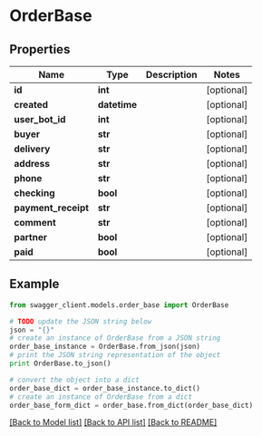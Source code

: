 # OrderBase


## Properties

Name | Type | Description | Notes
------------ | ------------- | ------------- | -------------
**id** | **int** |  | [optional] 
**created** | **datetime** |  | [optional] 
**user_bot_id** | **int** |  | [optional] 
**buyer** | **str** |  | [optional] 
**delivery** | **str** |  | [optional] 
**address** | **str** |  | [optional] 
**phone** | **str** |  | [optional] 
**checking** | **bool** |  | [optional] 
**payment_receipt** | **str** |  | [optional] 
**comment** | **str** |  | [optional] 
**partner** | **bool** |  | [optional] 
**paid** | **bool** |  | [optional] 

## Example

```python
from swagger_client.models.order_base import OrderBase

# TODO update the JSON string below
json = "{}"
# create an instance of OrderBase from a JSON string
order_base_instance = OrderBase.from_json(json)
# print the JSON string representation of the object
print OrderBase.to_json()

# convert the object into a dict
order_base_dict = order_base_instance.to_dict()
# create an instance of OrderBase from a dict
order_base_form_dict = order_base.from_dict(order_base_dict)
```
[[Back to Model list]](../README.md#documentation-for-models) [[Back to API list]](../README.md#documentation-for-api-endpoints) [[Back to README]](../README.md)


